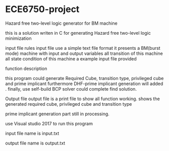# ECE6750-project
Hazard free two-level logic generator for BM machine

this is a solution writen in C for generating Hazard free two-level logic minimization 

input file rules
input file use a simple text file format 
it presents a BM(burst mode) machine with input and output variables
all transition of this machine
all state condition of this machine
a example input file provided


function description 

this program could generate Required Cube, transition type, privileged cube and prime implicant
furthermore DHF-prime implicant generation will added . 
finally, use self-build BCP solver could complete find solution.

Output file
output file is a print file to show all function working. 
shows the generated required cube, privileged cube and transition type

prime implicant generation part still in processing. 

use Visual studio 2017 to run this program

input file name is input.txt

output file name is output.txt

